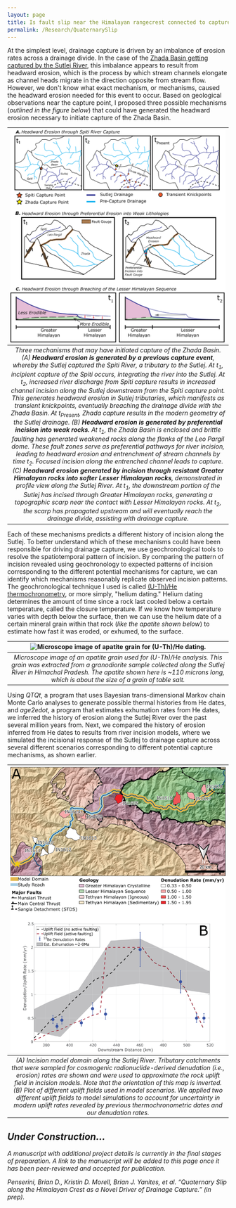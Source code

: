 ```yaml
---
layout: page
title: Is fault slip near the Himalayan rangecrest connected to capture of the Zhada Basin?
permalink: /Research/QuaternarySlip
---
```


At the simplest level, drainage capture is driven by an imbalance of erosion rates across a drainage divide. In the case of the [Zhada Basin getting captured by the Sutlej River](https://BPenserini.github.io/Research/ZhadaCapture), this imbalance appears to result from headward erosion, which is the process by which stream channels elongate as channel heads migrate in the direction opposite from stream flow. However, we don't know what exact mechanism, or mechanisms, caused the headward erosion needed for this event to occur. Based on geological observations near the capture point, I proposed three possible mechanisms (<i>outlined in the figure below</i>) that could have generated the headward erosion necessary to initiate capture of the Zhada Basin.

| ![Summary of different proposed mechanisms for Sutlej capture via headward erosion.](./Images/CombinedExampleMechanisms_240122c.png) | 
|:--:| 
| *Three mechanisms that may have initiated capture of the Zhada Basin. (A) <b>Headward erosion is generated by a previous capture event</b>, whereby the Sutlej captured the Spiti River, a tributary to the Sutlej. At t<sub>1</sub>, incipient capture of the Spiti occurs, integrating the river into the Sutlej. At t<sub>2</sub>, increased river discharge from Spiti capture results in increased channel incision along the Sutlej downstream from the Spiti capture point. This generates headward erosion in Sutlej tributaries, which manifests as transient knickpoints, eventually breaching the drainage divide with the Zhada Basin. At t<sub>Present</sub>, Zhada capture results in the modern geometry of the Sutlej drainage. (B) <b>Headward erosion is generated by preferential incision into weak rocks.</b> At t<sub>1</sub>, the Zhada Basin is enclosed and brittle faulting has generated weakened rocks along the flanks of the Leo Pargil dome. These fault zones serve as preferential pathways for river incision, leading to headward erosion and entrenchment of stream channels by time t<sub>2</sub>. Focused incision along the entrenched channel leads to capture. (C) <b>Headward erosion generated by incision through resistant Greater Himalayan rocks into softer Lesser Himalayan rocks</b>, demonstrated in profile view along the Sutlej River. At t<sub>1</sub>, the downstream portion of the Sutlej has incised through Greater Himalayan rocks, generating a topographic scarp near the contact with Lesser Himalayan rocks. At t<sub>2</sub>, the scarp has propagated upstream and will eventually reach the drainage divide, assisting with drainage capture.* |

Each of these mechanisms predicts a different history of incision along the Sutlej. To better understand which of these mechanisms could have been responsible for driving drainage capture, we use geochronological tools to resolve the spatiotemporal pattern of incision. By comparing the pattern of incision revealed using geochronology to expected patterns of incision corresponding to the different potential mechanisms for capture, we can identify which mechanisms reasonably replicate observed incision patterns. The geochronological technique I used is called [(U-Th)/He thermochronometry](https://agupubs.onlinelibrary.wiley.com/doi/10.1029/2018TC005312), or more simply, "helium dating." Helium dating determines the amount of time since a rock last cooled below a certain temperature, called the closure temperature. If we know how temperature varies with depth below the surface, then we can use the helium date of a certain mineral grain within that rock (<i>like the apatite shown below</i>) to estimate how fast it was eroded, or exhumed, to the surface.

| ![Microscope image of apatite grain for (U-Th)/He dating.](./Images/IN19AHE1_A03A.png) | 
|:--:| 
| *Microscope image of an apatite grain used for (U-Th)/He analysis. This grain was extracted from a granodiorite sample collected along the Sutlej River in Himachal Pradesh. The apatite shown here is ~110 microns long, which is about the size of a grain of table salt.* |

Using <i>QTQt</i>, a program that uses Bayesian trans-dimensional Markov chain Monte Carlo analyses to generate possible thermal histories from He dates, and <i>age2edot</i>, a program that estimates exhumation rates from He dates, we inferred the history of erosion along the Sutlej River over the past several million years from. Next, we compared the history of erosion inferred from He dates to results from river incision models, where we simulated the incisional response of the Sutlej to drainage capture across several different scenarios corresponding to different potential capture mechanisms, as shown earlier.

| ![Erosion rate sample locations with modeled uplift fields for incision modeling.](./Images/Be10Map_withUpliftProfile_240120a.png) | 
|:--:| 
| *(A) Incision model domain along the Sutlej River. Tributary catchments that were sampled for cosmogenic radionuclide-derived denudation (i.e., erosion) rates are shown and were used to approximate the rock uplift field in incision models. Note that the orientation of this map is inverted. (B) Plot of different uplift fields used in model scenarios. We applied two different uplift fields to model simulations to account for uncertainty in modern uplift rates revealed by previous thermochronometric dates and our denudation rates.* |

## <i> Under Construction... </i>

<i>A manuscript with additional project details is currently in the final stages of preparation. A link to the manuscript will be added to this page once it has been peer-reviewed and accepted for publication.</i>

<i>Penserini, Brian D., Kristin D. Morell, Brian J. Yanites, et al. “Quaternary Slip along the Himalayan Crest as a Novel Driver of Drainage Capture.” (in prep).</i>
